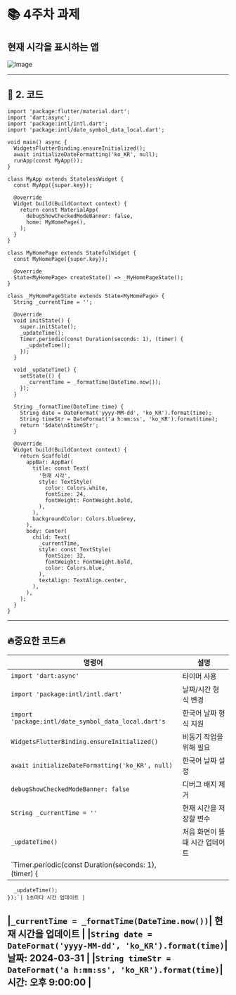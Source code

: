 # 📚 4주차 과제
## 현재 시각을 표시하는 앱

 ![Image](https://github.com/user-attachments/assets/690b2a2b-f800-442f-8bbe-e7a831c0b24d)


---

## **📌 2. 코드**  

```dark
import 'package:flutter/material.dart';
import 'dart:async';
import 'package:intl/intl.dart';
import 'package:intl/date_symbol_data_local.dart';

void main() async {
  WidgetsFlutterBinding.ensureInitialized();
  await initializeDateFormatting('ko_KR', null);
  runApp(const MyApp());
}

class MyApp extends StatelessWidget {
  const MyApp({super.key});

  @override
  Widget build(BuildContext context) {
    return const MaterialApp(
      debugShowCheckedModeBanner: false,
      home: MyHomePage(),
    );
  }
}

class MyHomePage extends StatefulWidget {
  const MyHomePage({super.key});

  @override
  State<MyHomePage> createState() => _MyHomePageState();
}

class _MyHomePageState extends State<MyHomePage> {
  String _currentTime = '';

  @override
  void initState() {
    super.initState();
    _updateTime();
    Timer.periodic(const Duration(seconds: 1), (timer) {
      _updateTime();
    });
  }

  void _updateTime() {
    setState(() {
      _currentTime = _formatTime(DateTime.now());
    });
  }

  String _formatTime(DateTime time) {
    String date = DateFormat('yyyy-MM-dd', 'ko_KR').format(time);
    String timeStr = DateFormat('a h:mm:ss', 'ko_KR').format(time);
    return '$date\n$timeStr';
  }

  @override
  Widget build(BuildContext context) {
    return Scaffold(
      appBar: AppBar(
        title: const Text(
          '현재 시각',
          style: TextStyle(
            color: Colors.white,
            fontSize: 24,
            fontWeight: FontWeight.bold,
          ),
        ),
        backgroundColor: Colors.blueGrey,
      ),
      body: Center(
        child: Text(
          _currentTime,
          style: const TextStyle(
            fontSize: 32,
            fontWeight: FontWeight.bold,
            color: Colors.blue,
          ),
          textAlign: TextAlign.center,
        ),
      ),
    );
  }
}

```
---

## 🔥중요한 코드🔥

| 명령어 | 설명 |
|--------|------|
| `import 'dart:async'` | 타이머 사용 |
| `import 'package:intl/intl.dart'` |  날짜/시간 형식 변경 |
| `import 'package:intl/date_symbol_data_local.dart's` | 한국어 날짜 형식 지원 |
| `WidgetsFlutterBinding.ensureInitialized()` | 비동기 작업을 위해 필요 |
| `await initializeDateFormatting('ko_KR', null)` | 한국어 날짜 설정 |
| `debugShowCheckedModeBanner: false` | 디버그 배지 제거 |
|`String _currentTime = ''`| 현재 시간을 저장할 변수 |
|`_updateTime()`| 처음 화면이 뜰 때 시간 업데이트 |
|`Timer.periodic(const Duration(seconds: 1), (timer) {
      _updateTime();
    });`| 1초마다 시간 업데이트 |
|`_currentTime = _formatTime(DateTime.now())`| 현재 시간을 업데이트 |
|`String date = DateFormat('yyyy-MM-dd', 'ko_KR').format(time)`|  날짜: 2024-03-31 |
|`String timeStr = DateFormat('a h:mm:ss', 'ko_KR').format(time)`| 시간: 오후 9:00:00 |
---


